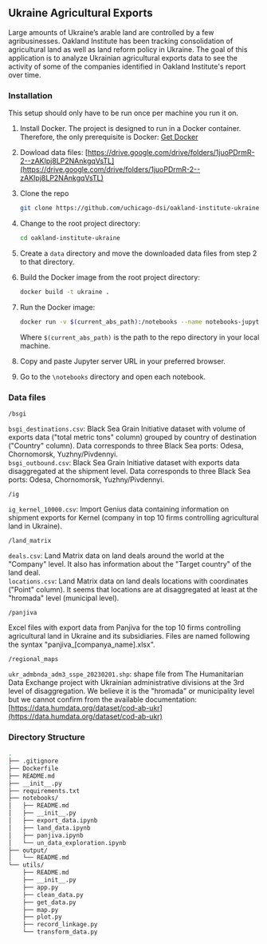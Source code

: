 ## Ukraine Agricultural Exports

Large amounts of Ukraine’s arable land are controlled by a few agribusinesses. Oakland Institute has been tracking consolidation of agricultural land as well as land reform policy in Ukraine. The goal of this application is to analyze Ukrainian agricultural exports data to see the activity of some of the companies identified in Oakland Institute's report over time.

### Installation

This setup should only have to be run once per machine you run it on.

1. Install Docker. The project is designed to run in a Docker container. Therefore, the only prerequisite is Docker: [Get Docker](https://docs.docker.com/get-docker/)
2. Dowload data files: [https://drive.google.com/drive/folders/1juoPDrmR-2--zAKIpj8LP2NAnkgqVsTL](https://drive.google.com/drive/folders/1juoPDrmR-2--zAKIpj8LP2NAnkgqVsTL)
3. Clone the repo
   ```sh
   git clone https://github.com/uchicago-dsi/oakland-institute-ukraine.git
   ```
4. Change to the root project directory:
   ```sh
   cd oakland-institute-ukraine
   ```
5. Create a ```data``` directory and move the downloaded data files from step 2 to that directory.
6. Build the Docker image from the root project directory:
   ```sh
   docker build -t ukraine .
   ```
7. Run the Docker image:
   ```sh
   docker run -v $(current_abs_path):/notebooks --name notebooks-jupyter --rm -p 8888:8888 -t ukraine
   ```
   
   Where ```$(current_abs_path)``` is the path to the repo directory in your local machine.
8. Copy and paste Jupyter server URL in your preferred browser.
9. Go to the ```\notebooks``` directory and open each notebook.

### Data files

```/bsgi```

```bsgi_destinations.csv```: Black Sea Grain Initiative dataset with volume of exports
data ("total metric tons" column) grouped by country of destination ("Country" column).
Data corresponds to three Black Sea ports: Odesa, Chornomorsk, Yuzhny/Pivdennyi.<br>
```bsgi_outbound.csv```: Black Sea Grain Initiative dataset with exports
data disaggregated at the shipment level. Data corresponds to three Black Sea
ports: Odesa, Chornomorsk, Yuzhny/Pivdennyi.

```/ig```

```ig_kernel_10000.csv```: Import Genius data containing information on shipment exports for Kernel
(company in top 10 firms controlling agricultural land in Ukraine).

```/land_matrix```

```deals.csv```: Land Matrix data on land deals around the world at the "Company" level.
It also has information about the "Target country" of the land deal.<br>
```locations.csv```: Land Matrix data on land deals locations with coordinates ("Point" column).
It seems that locations are at disaggregated at least at the "hromada" level (municipal level).

```/panjiva```

Excel files with export data from Panjiva for the top 10 firms controlling
agricultural land in Ukraine and its subsidiaries. Files are named following the
syntax "panjiva_[companya_name].xlsx".

```/regional_maps```

```ukr_admbnda_adm3_sspe_20230201.shp```: shape file from The Humanitarian Data Exchange
project with Ukrainian administrative divisions at the 3rd level of disaggregation.
We believe it is the "hromada" or municipality level but we cannot confirm from
the available documentation: [https://data.humdata.org/dataset/cod-ab-ukr](https://data.humdata.org/dataset/cod-ab-ukr)

### Directory Structure

```sh
.
├── .gitignore
├── Dockerfile
├── README.md
├── __init__.py
├── requirements.txt
├── notebooks/
│   ├── README.md
│   ├── __init__.py
│   ├── export_data.ipynb
│   ├── land_data.ipynb
│   ├── panjiva.ipynb
│   └── un_data_exploration.ipynb
├── output/
│   └── README.md
└── utils/
    ├── README.md
    ├── __init__.py
    ├── app.py
    ├── clean_data.py
    ├── get_data.py
    ├── map.py
    ├── plot.py
    ├── record_linkage.py
    └── transform_data.py
```
